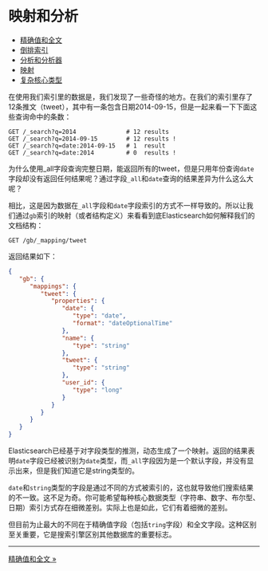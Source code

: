 映射和分析
===========

* [精确值和全文](exact-values-versus-full-text.md)
* [倒排索引](inverted-index.md)
* [分析和分析器](analysis-and-analyzers.md)
* [映射](mapping.md)
* [复杂核心类型](complex-core-field-types.md)

在使用我们索引里的数据是，我们发现了一些奇怪的地方。在我们的索引里存了12条推文（tweet），其中有一条包含日期2014-09-15，但是一起来看一下下面这些查询命中的条数：

```shell
GET /_search?q=2014              # 12 results
GET /_search?q=2014-09-15        # 12 results !
GET /_search?q=date:2014-09-15   # 1  result
GET /_search?q=date:2014         # 0  results !
```

为什么使用_all字段查询完整日期，能返回所有的tweet，但是只用年份查询`date`字段却没有返回任何结果呢？通过字段`_all`和`date`查询的结果差异为什么这么大呢？

相比，这是因为数据在`_all`字段和`date`字段索引的方式不一样导致的。所以让我们通过`gb`索引的映射（或者结构定义）来看看到底Elasticsearch如何解释我们的文档结构：

```shell
GET /gb/_mapping/tweet
```
返回结果如下：

```json
{
   "gb": {
      "mappings": {
         "tweet": {
            "properties": {
               "date": {
                  "type": "date",
                  "format": "dateOptionalTime"
               },
               "name": {
                  "type": "string"
               },
               "tweet": {
                  "type": "string"
               },
               "user_id": {
                  "type": "long"
               }
            }
         }
      }
   }
}
```

Elasticsearch已经基于对字段类型的推测，动态生成了一个映射。返回的结果表明`date`字段已经被识别为`date`类型，而`_all`字段因为是一个默认字段，并没有显示出来，但是我们知道它是string类型的。

`date`和`string`类型的字段是通过不同的方式被索引的，这也就导致他们搜索结果的不一致。这不足为奇。你可能希望每种核心数据类型（字符串、数字、布尔型、日期）索引方式存在细微差别。实际上也是如此，它们有着细微的差别。

但目前为止最大的不同在于精确值字段（包括`tring`字段）和全文字段。这种区别至关重要，它是搜索引擎区别其他数据库的重要标志。

--------------------------------

[精确值和全文 »](exact-values-versus-full-text.md) 
